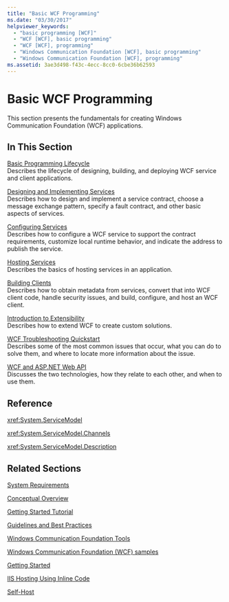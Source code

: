 ```yaml
---
title: "Basic WCF Programming"
ms.date: "03/30/2017"
helpviewer_keywords: 
  - "basic programming [WCF]"
  - "WCF [WCF], basic programming"
  - "WCF [WCF], programming"
  - "Windows Communication Foundation [WCF], basic programming"
  - "Windows Communication Foundation [WCF], programming"
ms.assetid: 3ae3d498-f43c-4ecc-8cc0-6cbe36b62593
---
```

# Basic WCF Programming
This section presents the fundamentals for creating Windows Communication Foundation (WCF) applications.  
  
## In This Section  
 [Basic Programming Lifecycle](../../../docs/framework/wcf/basic-programming-lifecycle.md)  
 Describes the lifecycle of designing, building, and deploying WCF service and client applications.  
  
 [Designing and Implementing Services](../../../docs/framework/wcf/designing-and-implementing-services.md)  
 Describes how to design and implement a service contract, choose a message exchange pattern, specify a fault contract, and other basic aspects of services.  
  
 [Configuring Services](../../../docs/framework/wcf/configuring-services.md)  
 Describes how to configure a WCF service to support the contract requirements, customize local runtime behavior, and indicate the address to publish the service.  
  
 [Hosting Services](../../../docs/framework/wcf/hosting-services.md)  
 Describes the basics of hosting services in an application.  
  
 [Building Clients](../../../docs/framework/wcf/building-clients.md)  
 Describes how to obtain metadata from services, convert that into WCF client code, handle security issues, and build, configure, and host an WCF client.  
  
 [Introduction to Extensibility](../../../docs/framework/wcf/introduction-to-extensibility.md)  
 Describes how to extend WCF to create custom solutions.  
  
 [WCF Troubleshooting Quickstart](../../../docs/framework/wcf/wcf-troubleshooting-quickstart.md)  
 Describes some of the most common issues that occur, what you can do to solve them, and where to locate more information about the issue.  
  
 [WCF and ASP.NET Web API](../../../docs/framework/wcf/wcf-and-aspnet-web-api.md)  
 Discusses the two technologies, how they relate to each other, and when to use them.  
  
## Reference  
 <xref:System.ServiceModel>  
  
 <xref:System.ServiceModel.Channels>  
  
 <xref:System.ServiceModel.Description>  
  
## Related Sections  
 [System Requirements](../../../docs/framework/wcf/wcf-system-requirements.md)  
  
 [Conceptual Overview](../../../docs/framework/wcf/conceptual-overview.md)  
  
 [Getting Started Tutorial](../../../docs/framework/wcf/getting-started-tutorial.md)  
  
 [Guidelines and Best Practices](../../../docs/framework/wcf/guidelines-and-best-practices.md)  
  
 [Windows Communication Foundation Tools](../../../docs/framework/wcf/tools.md)  
  
 [Windows Communication Foundation (WCF) samples](./samples/index.md)  
  
 [Getting Started](../../../docs/framework/wcf/samples/getting-started-sample.md)  
  
 [IIS Hosting Using Inline Code](../../../docs/framework/wcf/samples/iis-hosting-using-inline-code.md)  
  
 [Self-Host](../../../docs/framework/wcf/samples/self-host.md)
